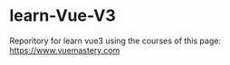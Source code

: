 # learn-Vue-V3
Reporitory for learn vue3 using the courses of this page: https://www.vuemastery.com 
